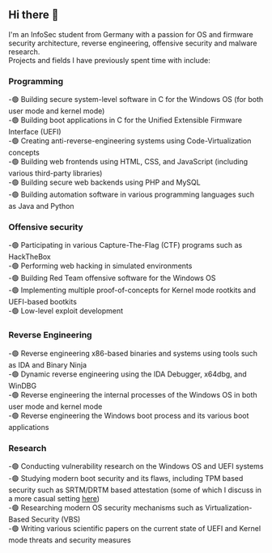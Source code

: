 ## Hi there 👋

I'm an InfoSec student from Germany with a passion for OS and firmware security architecture, reverse engineering, offensive security and malware research.  
Projects and fields I have previously spent time with include:  

### Programming
-🟢 Building secure system-level software in C for the Windows OS (for both user mode and kernel mode)  
-🟢 Building boot applications in C for the Unified Extensible Firmware Interface (UEFI)  
-🟢 Creating anti-reverse-engineering systems using Code-Virtualization concepts  
-🟢 Building web frontends using HTML, CSS, and JavaScript (including various third-party libraries)  
-🟢 Building secure web backends using PHP and MySQL  
-🟢 Building automation software in various programming languages such as Java and Python  

### Offensive security
-🟢 Participating in various Capture-The-Flag (CTF) programs such as HackTheBox  
-🟢 Performing web hacking in simulated environments  
-🟢 Building Red Team offensive software for the Windows OS  
-🟢 Implementing multiple proof-of-concepts for Kernel mode rootkits and UEFI-based bootkits  
-🟢 Low-level exploit development  

### Reverse Engineering
-🟢 Reverse engineering x86-based binaries and systems using tools such as IDA and Binary Ninja  
-🟢 Dynamic reverse engineering using the IDA Debugger, x64dbg, and WinDBG  
-🟢 Reverse engineering the internal processes of the Windows OS in both user mode and kernel mode  
-🟢 Reverse engineering the Windows boot process and its various boot applications  

### Research
-🟢 Conducting vulnerability research on the Windows OS and UEFI systems  
-🟢 Studying modern boot security and its flaws, including TPM based security such as SRTM/DRTM based attestation (some of which I discuss in a more casual setting [here](https://never-unsealed.gitbook.io/blog))  
-🟢 Researching modern OS security mechanisms such as Virtualization-Based Security (VBS)  
-🟢 Writing various scientific papers on the current state of UEFI and Kernel mode threats and security measures  

<!--
**never-unsealed/never-unsealed** is a ✨ _special_ ✨ repository because its `README.md` (this file) appears on your GitHub profile.

Here are some ideas to get you started:

- 🔭 I’m currently working on ...
- 🌱 I’m currently learning ...
- 👯 I’m looking to collaborate on ...
- 🤔 I’m looking for help with ...
- 💬 Ask me about ...
- 📫 How to reach me: ...
- 😄 Pronouns: ...
- ⚡ Fun fact: ...
-->
